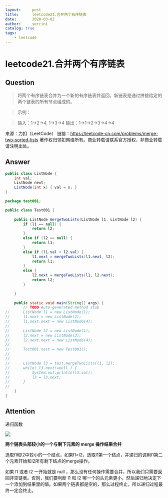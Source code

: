 ```yaml
---
layout:     post
title:      leetcode21.合并两个有序链表
date:       2020-03-02           
author:     serrini                 
catalog: true                       
tags:                               
    - leetcode
---
```

# leetcode21.合并两个有序链表

## Question

> 将两个有序链表合并为一个新的有序链表并返回。新链表是通过拼接给定的两个链表的所有节点组成的。 

> 示例：

> 输入：1->2->4, 1->3->4
> 输出：1->1->2->3->4->4

来源：力扣（LeetCode）
链接：https://leetcode-cn.com/problems/merge-two-sorted-lists
著作权归领扣网络所有。商业转载请联系官方授权，非商业转载请注明出处。

## Answer

```java
public class ListNode {
    int val;
    ListNode next;
    ListNode(int x) { val = x; }
}
```

```java
package test001;

public class Test001 {
	
    public ListNode mergeTwoLists(ListNode l1, ListNode l2) {
        if (l1 == null) {
            return l2;
        }
        else if (l2 == null) {
            return l1;
        }
        else if (l1.val < l2.val) {
            l1.next = mergeTwoLists(l1.next, l2);
            return l1;
        }
        else {
            l2.next = mergeTwoLists(l1, l2.next);
            return l2;
        }

    }
	
	public static void main(String[] args) {
		// TODO Auto-generated method stub
//		ListNode l1 = new ListNode(1);
//		l1.next = new ListNode(2);
//		l1.next.next = new ListNode(4);
//		
//		ListNode l2 = new ListNode(1);
//		l2.next = new ListNode(3);
//		l2.next.next = new ListNode(4);
//		
//		Test001 test = new Test001();
//		
//		
//		ListNode l3 = test.mergeTwoLists(l1, l2);
//		while( l3.next!=null ) {
//			System.out.println(l3.val);
//			l3 = l3.next;
//		}
//		
	}
}
```

## Attention

递归函数

![](https://tva1.sinaimg.cn/large/00831rSTgy1gcfysqjb2vj30e901z3ys.jpg)

**两个链表头部较小的一个与剩下元素的 merge 操作结果合并**

选取l1和l2中较小的一个结点，如果l1<l2，选取l1第一个结点，并递归的调用l1第二个元素开始和l2所有剩下结点的merge操作。

如果 l1 或者 l2 一开始就是 null ，那么没有任何操作需要合并，所以我们只需要返回非空链表。否则，我们要判断 l1 和 l2 哪一个的头元素更小，然后递归地决定下一个添加到结果里的值。如果两个链表都是空的，那么过程终止，所以递归过程最终一定会终止。




